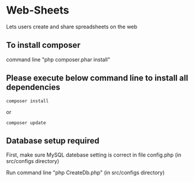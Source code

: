 # Web-Sheets

Lets users create and share spreadsheets on the web

## To install composer

command line "php composer.phar install"


## Please execute below command line to install all dependencies

```composer install ```

or

```composer update ```

## Database setup required

First, make sure MySQL datebase setting is correct in file config.php (in src/configs directory)

Run command line "php CreateDb.php" (in src/configs directory)

